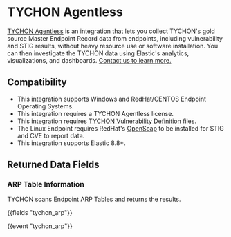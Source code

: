 # TYCHON Agentless

[TYCHON Agentless](https://tychon.io/products/tychon-agentless/) is an integration that lets you collect TYCHON's gold source Master Endpoint Record  data from endpoints, including vulnerability and STIG results, without heavy resource use or software installation. You can then investigate the TYCHON data using Elastic's analytics, visualizations, and dashboards. [Contact us to learn more.](https://tychon.io/start-a-free-trial/) 

## Compatibility

* This integration supports Windows and RedHat/CENTOS Endpoint Operating Systems. 
* This integration requires a TYCHON Agentless license. 
* This integration requires [TYCHON Vulnerability Definition](https://support.tychon.io/) files.
* The Linux Endpoint requires RedHat's [OpenScap](https://www.open-scap.org/tools/openscap-base/) to be installed for STIG and CVE to report data.
* This integration supports Elastic 8.8+.

## Returned Data Fields

### ARP Table Information

TYCHON scans Endpoint ARP Tables and returns the results.  

{{fields "tychon_arp"}}

{{event "tychon_arp"}}
